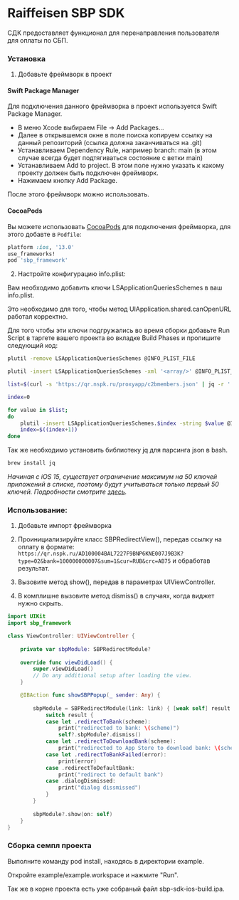 # Raiffeisen SBP SDK

СДК предоставляет функционал для перенаправления пользователя для оплаты по СБП.

### Установка

1.    Добавьте фреймворк в проект

#### Swift Package Manager

Для подключения данного фреймворка в проект используется Swift Package Manager.

- В меню Xcode выбираем File -> Add Packages...
- Далее в открывшемся окне в поле поиска копируем ссылку на данный репозиторий (ссылка должна заканчиваться на .git)
- Устанавливаем Dependency Rule, например branch: main (в этом случае всегда будет подтягиваться состояние с ветки main)
- Устанавливаем Add to project. В этом поле нужно указать к какому проекту должен быть подключен фреймворк.
- Нажимаем кнопку Add Package. 

После этого фреймворк можно использовать. 

#### CocoaPods

Вы можете использовать [CocoaPods](http://cocoapods.org/) для подключения фреймворка, для этого добавте в `Podfile`:

```ruby
platform :ios, '13.0'
use_frameworks!
pod 'sbp_framework'
```


2.    Настройте конфигурацию info.plist:

Вам необходимо добавить ключи LSApplicationQueriesSchemes в ваш info.plist.

Это необходимо для того, чтобы метод UIApplication.shared.canOpenURL работал корректно.

Для того чтобы эти ключи подгружались во время сборки добавьте Run Script в таргете вашего проекта во вкладке Build Phases и пропишите следующий код:

```bash
plutil -remove LSApplicationQueriesSchemes @INFO_PLIST_FILE

plutil -insert LSApplicationQueriesSchemes -xml '<array/>' @INFO_PLIST_FILE

list=$(curl -s 'https://qr.nspk.ru/proxyapp/c2bmembers.json' | jq -r '.dictionary[].schema')

index=0

for value in $list;
do
    plutil -insert LSApplicationQueriesSchemes.$index -string $value @INFO_PLIST_FILE
    index=$((index+1))
done
```

Так же необходимо установить библиотеку jq для парсинга json в bash.

```bash
brew install jq
```

*Начиная с iOS 15, существует ограничение максимум на 50 ключей приложений в списке, поэтому будут учитываться только первый 50 ключей. Подробности смотрите [здесь](https://developer.apple.com/documentation/uikit/uiapplication/1622952-canopenurl#discussion).*



### Использование:

1.    Добавьте импорт фреймворка

2.    Проинициализируйте класс SBPRedirectView(), передав ссылку на оплату в формате: `https://qr.nspk.ru/AD100004BAL7227F9BNP6KNE007J9B3K?type=02&bank=100000000007&sum=1&cur=RUB&crc=AB75`
    и обработав результат.

3.    Вызовите метод show(), передав в параметрах UIViewController.

4.    В комплишне вызовите метод dismiss() в случаях, когда виджет нужно скрыть.

```swift
import UIKit
import sbp_framework

class ViewController: UIViewController {
    
    private var sbpModule: SBPRedirectModule?
    
    override func viewDidLoad() {
        super.viewDidLoad()
        // Do any additional setup after loading the view.
    }

    @IBAction func showSBPPopup(_ sender: Any) {
   
        sbpModule = SBPRedirectModule(link: link) { [weak self] result in
            switch result {
            case let .redirectToBank(scheme):
                print("redirected to bank: \(scheme)")
                self?.sbpModule?.dismiss()
            case let .redirectToDownloadBank(scheme):
                print("redirected to App Store to download bank: \(scheme)")
            case let .redirectToBankFailed(error):
                print(error)
            case .redirectToDefaultBank:
                print("redirect to default bank")
            case .dialogDismissed:
                print("dialog dissmissed")
            }
        }
        
        sbpModule?.show(on: self)
    }
}
```

### Сборка семпл проекта
Выполните команду pod install, находясь в директории example.

Откройте example/example.workspace и нажмите "Run".

Так же в корне проекта есть уже собраный файл sbp-sdk-ios-build.ipa.
